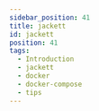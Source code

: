 ```yaml
---
sidebar_position: 41
title: jackett
id: jackett
position: 41
tags:
  - Introduction
  - jackett
  - docker
  - docker-compose
  - tips
---
```

